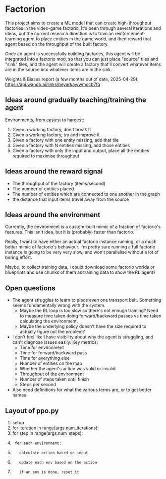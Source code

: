 # Factorion

This project aims to create a ML model that can create high-throughput
factories in the video-game factorio. It's been through several iterations and
ideas, but the current research direction is to train an reinforcement-learning
agent to place entities in the game world, and then reward that agent based on
the throughput of the built factory.

Once an agent is successfully building factories, this agent will be integrated
into a factorio mod, so that you can just place "source" tiles and "sink"
tiles, and the agent will create a factory that'll convert whatever items are
in the source into whatever items are in the sink.

Weights & Biases report (a few months out of date, 2025-04-29): https://api.wandb.ai/links/beyarkay/wmccb7fq

## Ideas around gradually teaching/training the agent

Environments, from easiest to hardest:

1. Given a working factory, don't break It
2. Given a working factory, try and improve it
3. Given a factory with one entity missing, add that tile
4. Given a factory with N entities missing, add those entities
5. Given a factory with only the input and output, place all the entities
   required to maximise throughput

## Ideas around the reward signal

- The throughput of the factory (items/second)
- The number of entities placed
- The number of entities which are connected to one another in the graph
- the distance that input items travel away from the source

## Ideas around the environment

Currently, the environment is a custom-built mimic of a fraction of factorio's
features. This isn't idea, but it is (probably) faster than factorio.

Really, I want to have either an actual factorio instance running, or a much
better mimic of factorio's behaviour. I'm pretty sure running a full factorio
instance is going to be very very slow, and won't parallelise without a lot of
boring effort.

Maybe, to collect training data, I could download some factorio worlds or
blueprints and use chunks of them as training data to show the RL agent?

## Open questions

- The agent struggles to learn to place even one transport belt. Something
  seems fundamentally wrong with the system.
  - Maybe the RL loop is too slow so there's not enough training? Need to
    measure time taken doing forward/backward passes vs time taken
    calculating the environment.
  - Maybe the underlying policy doesn't have the size required to actually
    figure out the problem?
- I don't feel like I have visibility about why the agent is struggling, and
  can't diagnose issues easily. Key metrics:
  - Time for environment
  - Time for forward/backward pass
  - Time for everything else
  - Number of entities on the map
  - Whether the agent's action was valid or invalid
  - Throughput of the environment
  - Number of steps taken until finish
  - Steps per second
- Also need definitions for what the various terms are, or to get better names

## Layout of ppo.py

1.  setup
2.  for iteration in range(args.num_iterations):
3.  for step in range(args.num_steps):
4.      for each environment:
5.        calculate action based on input
6.        update each env based on the action
7.        if an env is done, reset it
